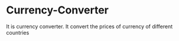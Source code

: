 # Currency-Converter
It is currency converter. It convert the prices of currency of different countries

